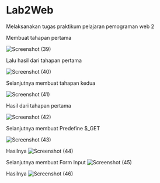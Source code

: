 # Lab2Web
Melaksanakan tugas praktikum pelajaran pemograman web 2

Membuat tahapan pertama

![Screenshot (39)](https://user-images.githubusercontent.com/116700466/224975691-a21e09ff-ddb1-4432-917b-3c5aac1e299c.png)

Lalu hasil dari tahapan pertama

![Screenshot (40)](https://user-images.githubusercontent.com/116700466/224975831-215e7d54-0b79-4531-9d5a-866db224af62.png)

Selanjutnya membuat tahapan kedua

![Screenshot (41)](https://user-images.githubusercontent.com/116700466/224975956-816664ad-167a-406f-a26a-666fa4efe377.png)

Hasil dari tahapan pertama

![Screenshot (42)](https://user-images.githubusercontent.com/116700466/224976157-99e7e35b-0502-4a90-acd7-ac76b161de78.png)

Selanjutnya membuat Predefine $_GET

![Screenshot (43)](https://user-images.githubusercontent.com/116700466/224976977-f5f7b04e-e61b-4c1b-b117-1c5f84a948b6.png)

Hasilnya
![Screenshot (44)](https://user-images.githubusercontent.com/116700466/224977048-79f719a9-d3f7-4a79-9f35-158657e13478.png)

Selanjutnya membuat Form Input
![Screenshot (45)](https://user-images.githubusercontent.com/116700466/224977256-0207f3b1-4401-467a-a391-0cf6eb6cdd2f.png)

Hasilnya
![Screenshot (46)](https://user-images.githubusercontent.com/116700466/224977314-0956c9aa-38d0-4960-b5fe-2f53c94d4c58.png)
